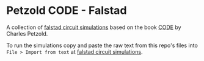 # Petzold CODE - Falstad

A collection of [falstad circuit simulations](https://www.falstad.com/circuit/) based on the book [CODE](https://www.amazon.co.uk/Code-Language-Computer-Hardware-Software/dp/0735611319) by Charles Petzold.

To run the simulations copy and paste the raw text from this repo's files into `File > Import from text` at [falstad circuit simulations](https://www.falstad.com/circuit/). 